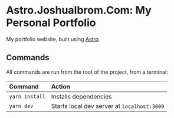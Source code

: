 # Astro.JoshuaIbrom.Com: My Personal Portfolio

My portfolio website, built using [Astro](https://astro.build).

## Commands

All commands are run from the root of the project, from a terminal:

| Command         | Action                                             |
| :-------------- | :------------------------------------------------- |
| `yarn install`  | Installs dependencies                              |
| `yarn dev`      | Starts local dev server at `localhost:3000`        |

